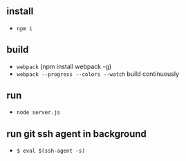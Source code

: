 ## install
- `npm i`

## build
- `webpack` (npm install webpack -g)
- `webpack --progress --colors --watch` build continuously 

## run
- `node server.js`

## run git ssh agent in background
- `$ eval $(ssh-agent -s)`